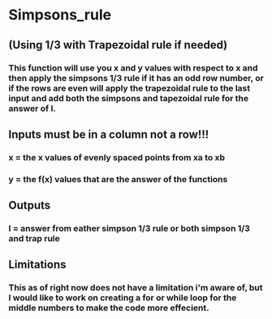 # Simpsons_rule
## (Using 1/3 with Trapezoidal rule if needed)

### This function will use you x and y values with respect to x and then apply the simpsons 1/3 rule if it has an odd row number, or if the rows are even will apply the trapezoidal rule to the last input and add both the simpsons and tapezoidal rule for the answer of I.

## Inputs must be in a column not a row!!!
### x = the x values of evenly spaced points from xa to xb
### y = the f(x) values that are the answer of the functions

## Outputs
### I = answer from eather simpson 1/3 rule or both simpson 1/3 and trap rule

## Limitations
### This as of right now does not have a limitation i'm aware of, but I would like to work on creating a for or while loop for the middle numbers to make the code more effecient. 
